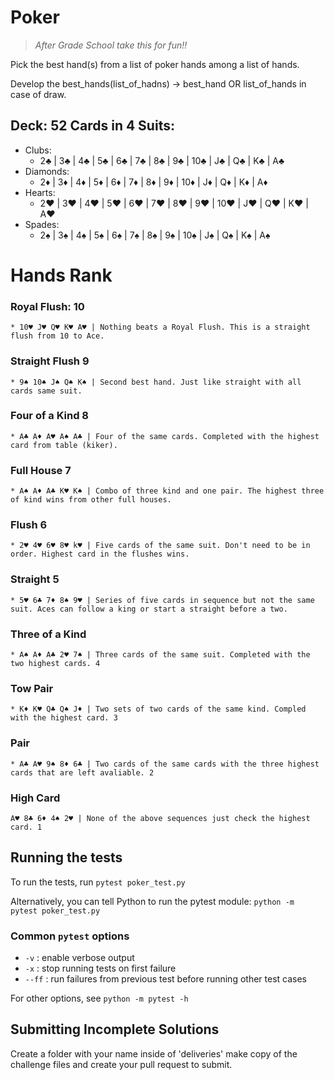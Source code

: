 # Poker

>*After Grade School take this for fun!!*

Pick the best hand(s) from a list of poker hands among a list of hands.

Develop the best_hands(list_of_hadns) -> best_hand OR list_of_hands in case of draw.

## Deck: 52 Cards in 4 Suits: 
- Clubs:
    - 2♣ | 3♣ | 4♣ | 5♣ | 6♣ | 7♣ | 8♣ | 9♣ | 10♣ | J♣ | Q♣ | K♣ | A♣
- Diamonds:
    - 2♦ | 3♦ | 4♦ | 5♦ | 6♦ | 7♦ | 8♦ | 9♦ | 10♦ | J♦ | Q♦ | K♦ | A♦
- Hearts:
    - 2♥ | 3♥ | 4♥ | 5♥ | 6♥ | 7♥ | 8♥ | 9♥ | 10♥ | J♥ | Q♥ | K♥ | A♥
- Spades:
    - 2♠ | 3♠ | 4♠ | 5♠ | 6♠ | 7♠ | 8♠ | 9♠ | 10♠ | J♠ | Q♠ | K♠ | A♠

# Hands Rank

### Royal Flush: 10
    * 10♥ J♥ Q♥ K♥ A♥ | Nothing beats a Royal Flush. This is a straight flush from 10 to Ace.

### Straight Flush 9 
    * 9♠ 10♠ J♠ Q♠ K♠ | Second best hand. Just like straight with all cards same suit.

### Four of a Kind 8
    * A♣ A♦ A♥ A♠ A♣ | Four of the same cards. Completed with the highest card from table (kiker).

### Full House 7 
    * A♠ A♦ A♣ K♥ K♠ | Combo of three kind and one pair. The highest three of kind wins from other full houses.

### Flush 6
    * 2♥ 4♥ 6♥ 8♥ k♥ | Five cards of the same suit. Don't need to be in order. Highest card in the flushes wins.

### Straight 5 
    * 5♥ 6♣ 7♦ 8♠ 9♥ | Series of five cards in sequence but not the same suit. Aces can follow a king or start a straight before a two.

### Three of a Kind
    * A♠ A♦ A♣ 2♥ 7♠ | Three cards of the same suit. Completed with the two highest cards. 4
  
### Tow Pair
    * K♦ K♥ Q♣ Q♠ J♦ | Two sets of two cards of the same kind. Compled with the highest card. 3

### Pair
    * A♣ A♥ 9♠ 8♦ 6♣ | Two cards of the same cards with the three highest cards that are left avaliable. 2

### High Card
    A♥ 8♣ 6♦ 4♠ 2♥ | None of the above sequences just check the highest card. 1


## Running the tests

To run the tests, run `pytest poker_test.py`

Alternatively, you can tell Python to run the pytest module:
`python -m pytest poker_test.py`

### Common `pytest` options

- `-v` : enable verbose output
- `-x` : stop running tests on first failure
- `--ff` : run failures from previous test before running other test cases

For other options, see `python -m pytest -h`

## Submitting Incomplete Solutions

Create a folder with your name inside of 'deliveries' make copy of the challenge files and create your pull request to submit.
